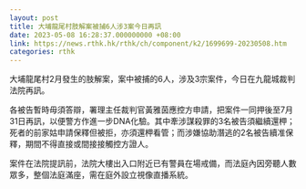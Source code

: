 ```yaml
---
layout: post
title: 大埔龍尾村肢解案被捕6人涉3案今日再訊
date: 2023-05-08 16:28:37.000000000 +08:00
link: https://news.rthk.hk/rthk/ch/component/k2/1699699-20230508.htm
categories: rthk
---
```


大埔龍尾村2月發生的肢解案，案中被捕的6人，涉及3宗案件，今日在九龍城裁判法院再訊。

各被告暫時毋須答辯，署理主任裁判官黃雅茵應控方申請，把案件一同押後至7月31日再訊，以便警方作進一步DNA化驗。其中牽涉謀殺罪的3名被告須繼續還柙；死者的前家姑申請保釋但被拒，亦須還柙看管；而涉嫌協助潛逃的2名被告續准保釋，期間不得直接或間接接觸控方證人。

案件在法院提訊前，法院大樓出入口附近已有警員在場戒備，而法庭內因旁聽人數眾多，整個法庭滿座，需在庭外設立視像直播系統。
